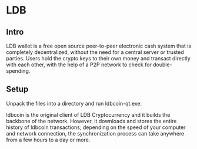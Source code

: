 LDB
=====================

Intro
-----
LDB wallet is a free open source peer-to-peer electronic cash system that is
completely decentralized, without the need for a central server or trusted
parties.  Users hold the crypto keys to their own money and transact directly
with each other, with the help of a P2P network to check for double-spending.


Setup
-----
Unpack the files into a directory and run ldbcoin-qt.exe.

ldbcoin is the original client of LDB Cryptocurrency and it builds the backbone of the network.
However, it downloads and stores the entire history of ldbcoin transactions;
depending on the speed of your computer and network connection, the synchronization
process can take anywhere from a few hours to a day or more.
